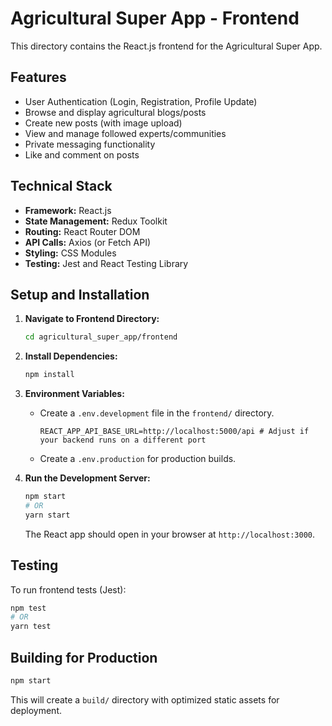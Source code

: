# Agricultural Super App - Frontend

This directory contains the React.js frontend for the Agricultural Super App.

## Features

- User Authentication (Login, Registration, Profile Update)
- Browse and display agricultural blogs/posts
- Create new posts (with image upload)
- View and manage followed experts/communities
- Private messaging functionality
- Like and comment on posts

## Technical Stack

- **Framework:** React.js
- **State Management:** Redux Toolkit
- **Routing:** React Router DOM
- **API Calls:** Axios (or Fetch API)
- **Styling:** CSS Modules
- **Testing:** Jest and React Testing Library

## Setup and Installation

1.  **Navigate to Frontend Directory:**
    ```bash
    cd agricultural_super_app/frontend
    ```

2.  **Install Dependencies:**
    ```bash
    npm install
    
    ```

3.  **Environment Variables:**
    * Create a `.env.development` file in the `frontend/` directory.
        ```env
        REACT_APP_API_BASE_URL=http://localhost:5000/api # Adjust if your backend runs on a different port
        ```
    * Create a `.env.production` for production builds.

4.  **Run the Development Server:**
    ```bash
    npm start
    # OR
    yarn start
    ```
    The React app should open in your browser at `http://localhost:3000`.

## Testing

To run frontend tests (Jest):

```bash
npm test
# OR
yarn test
```

## Building for Production

```bash
npm start
```
This will create a `build/` directory with optimized static assets for deployment.
